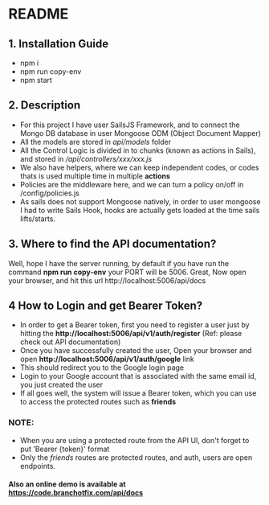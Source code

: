 # README


## 1. Installation Guide
- npm i
- npm run copy-env
- npm start

## 2. Description
- For this project I have user SailsJS Framework, and to connect the Mongo DB database in user Mongoose ODM (Object Document Mapper)
- All the models are stored in *api/models* folder
- All the Control Logic is divided in to chunks (known as actions in Sails), and stored in */api/controllers/xxx/xxx.js*
- We also have helpers, where we can keep independent codes, or codes thats is used multiple time in multiple **actions**
- Policies are the middleware here, and we can turn a policy on/off in /config/policies.js
- As sails does not support Mongoose natively, in order to user mongoose I had to write Sails Hook, hooks are actually gets loaded at the time sails lifts/starts.

## 3. Where to find the API documentation?
Well, hope I have the server running, by default if you have run the command **npm run copy-env** your PORT will be 5006. 
Great, Now open your browser, and hit this url http://localhost:5006/api/docs

## 4 How to Login and get Bearer Token?
- In order to get a Bearer token, first you need to register a user just by hitting the **http://localhost:5006/api/v1/auth/register** (Ref: please check out API documentation)
- Once you have successfully created the user, Open your browser and open **http://localhost:5006/api/v1/auth/google** link
- This should redirect you to the Google login page
- Login to your Google account that is associated with the same email id, you just created the user
- If all goes well, the system will issue a Bearer token, which you can use to access the protected routes such as **friends**

### NOTE: 
- When you are using a protected route from the API UI, don't forget to put 'Bearer {token}' format
- Only the *friends* routes are protected routes, and auth, users are open endpoints.

#### Also an online demo is available at https://code.branchotfix.com/api/docs
